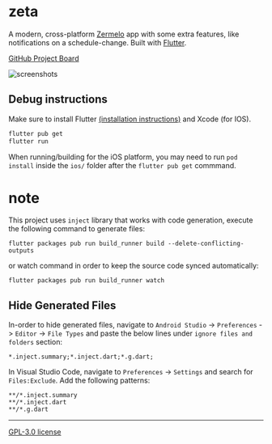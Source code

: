# zeta

A modern, cross-platform [Zermelo](https://www.zermelo.nl/) app with some extra features, like notifications on a schedule-change. Built with [Flutter](https://flutter.dev/).

[GitHub Project Board](https://github.com/Netlob/zeta/projects/1)

![screenshots](https://media.discordapp.net/attachments/600450283423662082/702582680780275753/New_Project_5.png "Screenshots")

## Debug instructions
Make sure to install Flutter [(installation instructions)](https://flutter.dev/docs/get-started/install) and Xcode (for IOS).

```bash
flutter pub get
flutter run
```
When running/building for the iOS platform, you may need to run `pod install` inside the `ios/` folder after the `flutter pub get` commmand.

# note
This project uses `inject` library that works with code generation, execute the following command to generate files:

```
flutter packages pub run build_runner build --delete-conflicting-outputs
```

or watch command in order to keep the source code synced automatically:

```
flutter packages pub run build_runner watch
```

## Hide Generated Files

In-order to hide generated files, navigate to `Android Studio` -> `Preferences` -> `Editor` -> `File Types` and paste the below lines under `ignore files and folders` section:

```
*.inject.summary;*.inject.dart;*.g.dart;
```

In Visual Studio Code, navigate to `Preferences` -> `Settings` and search for `Files:Exclude`. Add the following patterns:
```
**/*.inject.summary
**/*.inject.dart
**/*.g.dart
```

-------
[GPL-3.0 license](https://github.com/Netlob/zeta/blob/master/LICENSE)
